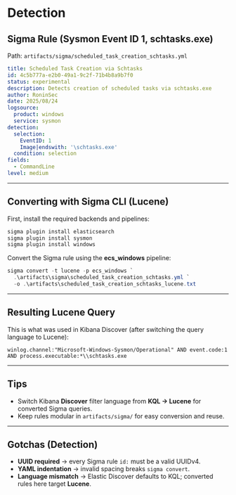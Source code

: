 # Detection

## Sigma Rule (Sysmon Event ID 1, schtasks.exe)
Path: `artifacts/sigma/scheduled_task_creation_schtasks.yml`

```yaml
title: Scheduled Task Creation via Schtasks
id: 4c5b777a-e2b0-49a1-9c2f-71b4b8a9b7f0
status: experimental
description: Detects creation of scheduled tasks via schtasks.exe
author: RoninSec
date: 2025/08/24
logsource:
  product: windows
  service: sysmon
detection:
  selection:
    EventID: 1
    Image|endswith: '\schtasks.exe'
  condition: selection
fields:
  - CommandLine
level: medium
```

---

## Converting with Sigma CLI (Lucene)

First, install the required backends and pipelines:

```powershell
sigma plugin install elasticsearch
sigma plugin install sysmon
sigma plugin install windows
```

Convert the Sigma rule using the **ecs_windows** pipeline:

```powershell
sigma convert -t lucene -p ecs_windows `
  .\artifacts\sigma\scheduled_task_creation_schtasks.yml `
  -o .\artifacts\scheduled_task_creation_schtasks_lucene.txt
```

---

## Resulting Lucene Query
This is what was used in Kibana Discover (after switching the query language to Lucene):

```lucene
winlog.channel:"Microsoft-Windows-Sysmon/Operational" AND event.code:1 AND process.executable:*\\schtasks.exe
```

---

## Tips
- Switch Kibana **Discover** filter language from **KQL → Lucene** for converted Sigma queries.
- Keep rules modular in `artifacts/sigma/` for easy conversion and reuse.

---

## Gotchas (Detection)

- **UUID required** → every Sigma rule `id:` must be a valid UUIDv4.  
- **YAML indentation** → invalid spacing breaks `sigma convert`.  
- **Language mismatch** → Elastic Discover defaults to KQL; converted rules here target **Lucene**.  
